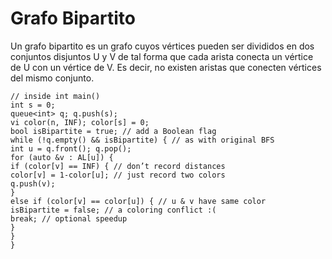 # Grafo Bipartito

Un grafo bipartito es un grafo cuyos vértices pueden ser divididos en dos conjuntos disjuntos U y V de tal forma que cada arista conecta un vértice de U con un vértice de V. Es decir, no existen aristas que conecten vértices del mismo conjunto.

```
// inside int main()
int s = 0;
queue<int> q; q.push(s);
vi color(n, INF); color[s] = 0;
bool isBipartite = true; // add a Boolean flag
while (!q.empty() && isBipartite) { // as with original BFS
int u = q.front(); q.pop();
for (auto &v : AL[u]) {
if (color[v] == INF) { // don’t record distances
color[v] = 1-color[u]; // just record two colors
q.push(v);
}
else if (color[v] == color[u]) { // u & v have same color
isBipartite = false; // a coloring conflict :(
break; // optional speedup
}
}
}
```